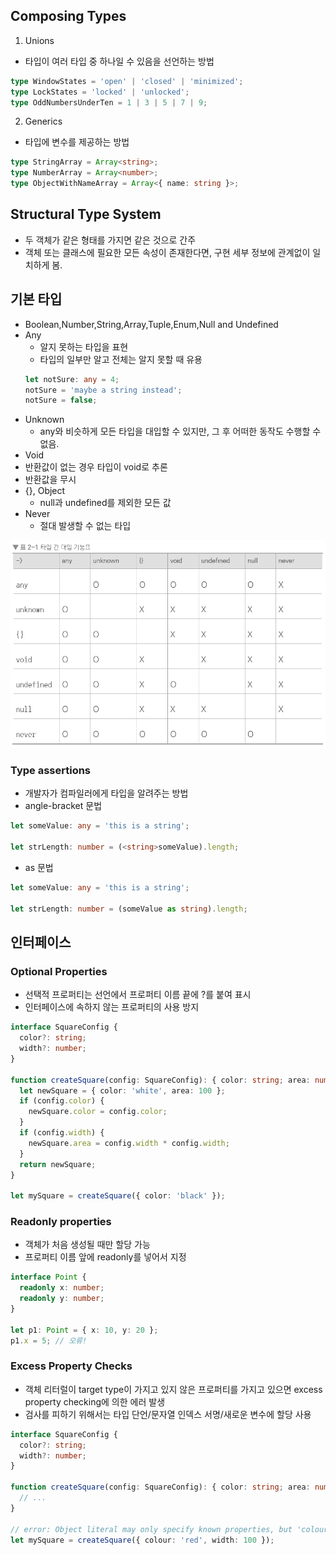## Composing Types

1. Unions

- 타입이 여러 타입 중 하나일 수 있음을 선언하는 방법

```typescript
type WindowStates = 'open' | 'closed' | 'minimized';
type LockStates = 'locked' | 'unlocked';
type OddNumbersUnderTen = 1 | 3 | 5 | 7 | 9;
```

2. Generics

- 타입에 변수를 제공하는 방법

```typescript
type StringArray = Array<string>;
type NumberArray = Array<number>;
type ObjectWithNameArray = Array<{ name: string }>;
```

## Structural Type System

- 두 객체가 같은 형태를 가지면 같은 것으로 간주
- 객체 또는 클래스에 필요한 모든 속성이 존재한다면, 구현 세부 정보에 관계없이 일치하게 봄.

## 기본 타입

- Boolean,Number,String,Array,Tuple,Enum,Null and Undefined
- Any
  - 알지 못하는 타입을 표현
  - 타입의 일부만 알고 전체는 알지 못할 때 유용
  ```typescript
  let notSure: any = 4;
  notSure = 'maybe a string instead';
  notSure = false;
  ```
- Unknown
  - any와 비슷하게 모든 타입을 대입할 수 있지만, 그 후 어떠한 동작도 수행할 수 없음.
- Void
 - 반환값이 없는 경우 타입이 void로 추론
 - 반환값을 무시
- {}, Object
  - null과 undefined를 제외한 모든 값
- Never
  - 절대 발생할 수 없는 타입

![Alt text](image.png)

### Type assertions

- 개발자가 컴파일러에게 타입을 알려주는 방법
- angle-bracket 문법

```typescript
let someValue: any = 'this is a string';

let strLength: number = (<string>someValue).length;
```

- as 문법

```typescript
let someValue: any = 'this is a string';

let strLength: number = (someValue as string).length;
```

## 인터페이스

### Optional Properties

- 선택적 프로퍼티는 선언에서 프로퍼티 이름 끝에 ?를 붙여 표시
- 인터페이스에 속하지 않는 프로퍼티의 사용 방지

```typescript
interface SquareConfig {
  color?: string;
  width?: number;
}

function createSquare(config: SquareConfig): { color: string; area: number } {
  let newSquare = { color: 'white', area: 100 };
  if (config.color) {
    newSquare.color = config.color;
  }
  if (config.width) {
    newSquare.area = config.width * config.width;
  }
  return newSquare;
}

let mySquare = createSquare({ color: 'black' });
```

### Readonly properties

- 객체가 처음 생성될 때만 할당 가능
- 프로퍼티 이름 앞에 readonly를 넣어서 지정

```ts
interface Point {
  readonly x: number;
  readonly y: number;
}

let p1: Point = { x: 10, y: 20 };
p1.x = 5; // 오류!
```

### Excess Property Checks

- 객체 리터럴이 target type이 가지고 있지 않은 프로퍼티를 가지고 있으면 excess property checking에 의한 에러 발생
- 검사를 피하기 위해서는 타입 단언/문자열 인덱스 서명/새로운 변수에 할당 사용

```ts
interface SquareConfig {
  color?: string;
  width?: number;
}

function createSquare(config: SquareConfig): { color: string; area: number } {
  // ...
}

// error: Object literal may only specify known properties, but 'colour' does not exist in type 'SquareConfig'. Did you mean to write 'color'?
let mySquare = createSquare({ colour: 'red', width: 100 });
```
